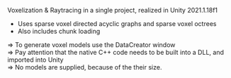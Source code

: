 Voxelization & Raytracing in a single project, realized in Unity 2021.1.18f1

* Uses sparse voxel directed acyclic graphs and sparse voxel octrees
* Also includes chunk loading

 => To generate voxel models use the DataCreator window  
 => Pay attention that the native C++ code needs to be built into a DLL, and imported into Unity  
 => No models are supplied, because of the their size.  

